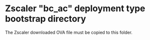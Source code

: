 # Zscaler "bc_ac" deployment type bootstrap directory

The Zscaler downloaded OVA file must be copied to this folder.
